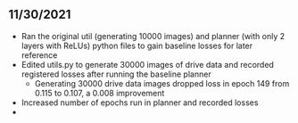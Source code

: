 ## 11/30/2021

- Ran the original util (generating 10000 images) and planner (with only 2 layers with ReLUs) python files to gain baseline losses for later reference
- Edited utils.py to generate 30000 images of drive data and recorded registered losses after running the baseline planner
	- Generating 30000 drive data images dropped loss in epoch 149 from 0.115 to 0.107, a 0.008 improvement
- Increased number of epochs run in planner and recorded losses
- 
